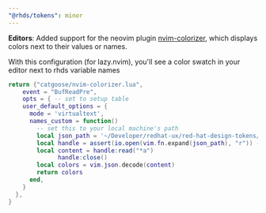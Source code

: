 ```yaml
---
"@rhds/tokens": minor
---
```

**Editors**: Added support for the neovim plugin [nvim-colorizer](), which displays colors next to their values or names.

With this configuration (for lazy.nvim), you'll see a color swatch in your editor next to rhds variable names

```lua
return {"catgoose/nvim-colorizer.lua",
    event = "BufReadPre",
    opts = { -- set to setup table
    user_default_options = {
      mode = 'virtualtext',
      names_custom = function()
        -- set this to your local machine's path
        local json_path = '~/Developer/redhat-ux/red-hat-design-tokens/editor/neovim/nvim-colorizer.json'
        local handle = assert(io.open(vim.fn.expand(json_path), "r")) -- assuming path is in the scope
        local content = handle:read("*a")
              handle:close()
        local colors = vim.json.decode(content)
        return colors
      end,
    }
  },
}
```
